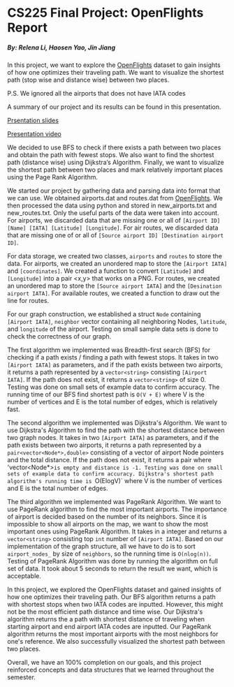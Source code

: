 # CS225 Final Project: OpenFlights Report
##### By: Relena Li, Haosen Yao, Jin Jiang

In this project, we want to explore the [OpenFlights](https://openflights.org/data.html) dataset to gain insights of how one optimizes their traveling path.
We want to visualize the shortest path (stop wise and distance wise) between two places.

P.S. We ignored all the airports that does not have IATA codes

A summary of our project and its results can be found in this presentation.

[Prsentation slides](https://docs.google.com/presentation/d/1T_b8ztMlkADHwnpig6dSY01ThUqpgwkUn1H38vdvA6Y/edit?usp=sharing)

[Presentation video]()

We decided to use BFS to check if there exists a path between two places and obtain the path with fewest stops.
We also want to find the shortest path (distance wise) using Dijkstra’s Algorithm. 
Finally, we want to visualize the shortest path between two places and mark relatively important places using the Page Rank Algorithm.

We started our project by gathering data and parsing data into format that we can use. We obtained airports.dat and routes.dat from [OpenFlights](https://openflights.org/data.html). We then processed the data using python and stored in new_airports.txt and new_routes.txt. Only the useful parts of the data were taken into account. For airports, we discarded data that are missing one or all of `[Airport ID] [Name] [IATA] [Latitude] [Longitude]`. For air routes, we discarded data that are missing one of or all of `[Source airport ID] [Destination airport ID]`.

For data storage, we created two classes, `airports` and `routes` to store the data. For airports, we created an unordered map to store the `[Airport IATA]` and `[coordinates]`. We created a function to convert `[Latitude]` and `[Longitude]` into a pair <x,y> that works on a PNG. For routes, we created an unordered map to store the `[Source airport IATA]` and the `[Desination airport IATA]`. For available routes, we created a function to draw out the line for routes.

For our graph construction, we established a struct `Node` containing `[Airport IATA]`, `neighbor` vector containing all neighboring Nodes, `latitude`, and `longitude` of the airport. Testing on small sample data sets is done to check the correctness of our graph.

The first algorithm we implemented was Breadth-first search (BFS) for checking if a path exists / finding a path with fewest stops. It takes in two `[Airport IATA]` as parameters, and if the path exists between two airports, it returns a path represented by a `vector<string>` consisting `[Airport IATA]`. If the path does not exist, it returns a `vector<string>` of size 0. Testing was done on small sets of example data to confirm accuracy. The running time of our BFS find shortest path is `O(V + E)` where V is the number of vertices and E is the total number of edges, which is relatively fast.

The second algorithm we implemented was Dijkstra's Algorithm. We want to use Dijkstra's Algorithm to find the path with the shortest distance between two graph nodes. It takes in two `[Airport IATA]` as parameters, and if the path exists between two airports, it returns a path represented by a `pair<vector<Node*>,double>` consisting of a vector of airport Node pointers and the total distance. If the path does not exist, it returns a pair where 'vector<Node*>`is empty and distance is -1. Testing was done on small sets of example data to confirm accuracy. Dijkstra's shortest path algorithm's running time is `O(ElogV)` where V is the number of vertices and E is the total number of edges.

The third algorithm we implemented was PageRank Algorithm. We want to use PageRank algorithm to find the most important airports. The importance of airport is decided based on the number of its neighbors. Since it is impossible to show all airports on the map, we want to show the most important ones using PageRank Algorithm. It takes in a integer and returns a `vector<string>` consisting top `int` number of `[Airport IATA]`. Based on our implementation of the graph structure, all we have to do is to sort `airport_nodes_` by size of `neighbors`, so the running time is `O(nlog(n))`. Testing of PageRank Algorithm was done by running the algorithm on full set of data. It took about 5 seconds to return the result we want, which is acceptable.

In this project, we explored the OpenFlights dataset and gained insights of how one optimizes their traveling path. Our BFS algorithm returns a path with shortest stops when two IATA codes are inputted. However, this might not be the most efficient path distance and time wise. Our Dijkstra's algorithm returns the a path with shortest distance of traveling when starting airport and end airport IATA codes are inputted. Our PageRank algorithm returns the most important airports with the most neighbors for one's reference. We also successfully visualized the shortest path between two places.

Overall, we have an 100% completion on our goals, and this project reinforced concepts and data structures that we learned throughout the semester.
